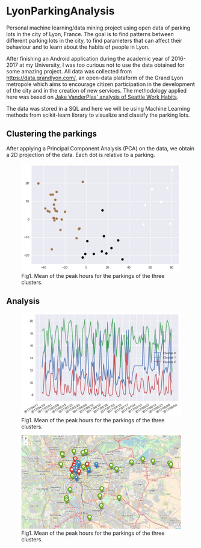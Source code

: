 # LyonParkingAnalysis
Personal machine learning/data mining project using open data of parking lots in the city of Lyon, France. The goal is to find patterns between different parking lots in the city, to find parameters that can affect their behaviour and to learn about the habits of people in Lyon.

After finishing an Android application during the academic year of 2016-2017 at my University, I was too curious not to use the data obtained for some amazing project. All data was collected from https://data.grandlyon.com/, an open-data plataform of the Grand Lyon metropole which aims to encourage citizen participation in the development of the city and in the creation of new services. The methodology applied here was based on [Jake VanderPlas' analysis of Seattle Work Habits](http://jakevdp.github.io/blog/2015/07/23/learning-seattles-work-habits-from-bicycle-counts/).

The data was stored in a SQL and here we will be using Machine Learning methods from scikit-learn library to visualize and classify the parking lots.

## Clustering the parkings
After applying a Principal Component Analysis (PCA) on the data, we obtain a 2D projection of the data. Each dot is relative to a parking.

<figure>
  <img src='clustersParkings.png' alt="figure1">
  <figcaption>Fig1. Mean of the peak hours for the parkings of the three clusters.</figcaption>
</figure>

## Analysis


<figure>
  <img src='/meanhourbycluster.png' alt="figure2">
  <figcaption>Fig1. Mean of the peak hours for the parkings of the three clusters.</figcaption>
</figure>

<figure>
  <img src='/clustersMap.PNG' alt="figure3">
  <figcaption>Fig1. Mean of the peak hours for the parkings of the three clusters.</figcaption>
</figure>


